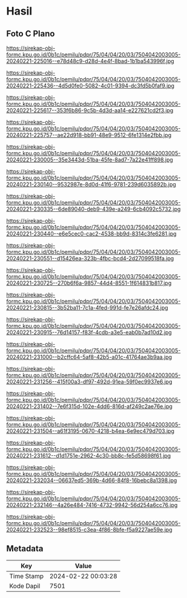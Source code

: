 # Hasil

## Foto C Plano

https://sirekap-obj-formc.kpu.go.id/0b1c/pemilu/pdpr/75/04/04/20/03/7504042003005-20240221-225016--e78d48c9-d28d-4e4f-8bad-1b1ba543996f.jpg

https://sirekap-obj-formc.kpu.go.id/0b1c/pemilu/pdpr/75/04/04/20/03/7504042003005-20240221-225436--4d5d0fe0-5082-4c01-9394-dc3fd5b0faf9.jpg

https://sirekap-obj-formc.kpu.go.id/0b1c/pemilu/pdpr/75/04/04/20/03/7504042003005-20240221-225617--353f6b86-9c5b-4d3d-aa14-e227621cd2f3.jpg

https://sirekap-obj-formc.kpu.go.id/0b1c/pemilu/pdpr/75/04/04/20/03/7504042003005-20240221-225757--ae22d918-bb91-48e9-9512-6fe1314e2fbb.jpg

https://sirekap-obj-formc.kpu.go.id/0b1c/pemilu/pdpr/75/04/04/20/03/7504042003005-20240221-230005--35e3443d-51ba-45fe-8ad7-7a22e41ff898.jpg

https://sirekap-obj-formc.kpu.go.id/0b1c/pemilu/pdpr/75/04/04/20/03/7504042003005-20240221-230140--9532987e-8d0d-41f6-9781-239d6035892b.jpg

https://sirekap-obj-formc.kpu.go.id/0b1c/pemilu/pdpr/75/04/04/20/03/7504042003005-20240221-230335--6de89040-deb9-439e-a249-6cb4092c5732.jpg

https://sirekap-obj-formc.kpu.go.id/0b1c/pemilu/pdpr/75/04/04/20/03/7504042003005-20240221-230440--e6e5cec0-cac2-4538-bb9d-8314c3fe6281.jpg

https://sirekap-obj-formc.kpu.go.id/0b1c/pemilu/pdpr/75/04/04/20/03/7504042003005-20240221-230551--d15426ea-323b-4fbc-bcd4-2d27099518fa.jpg

https://sirekap-obj-formc.kpu.go.id/0b1c/pemilu/pdpr/75/04/04/20/03/7504042003005-20240221-230725--270b6f6a-9857-44d4-8551-1f614831b817.jpg

https://sirekap-obj-formc.kpu.go.id/0b1c/pemilu/pdpr/75/04/04/20/03/7504042003005-20240221-230815--3b52ba11-7c1a-4fed-991d-fe7e26afdc24.jpg

https://sirekap-obj-formc.kpu.go.id/0b1c/pemilu/pdpr/75/04/04/20/03/7504042003005-20240221-230915--76d14157-f83f-4cdb-a3e5-eab0b7ad10d2.jpg

https://sirekap-obj-formc.kpu.go.id/0b1c/pemilu/pdpr/75/04/04/20/03/7504042003005-20240221-231000--b2cffc64-5af8-42b5-a01c-41764ae3b9aa.jpg

https://sirekap-obj-formc.kpu.go.id/0b1c/pemilu/pdpr/75/04/04/20/03/7504042003005-20240221-231256--415f00a3-df97-492d-91ea-59f0ec9937e6.jpg

https://sirekap-obj-formc.kpu.go.id/0b1c/pemilu/pdpr/75/04/04/20/03/7504042003005-20240221-231402--7e6f315d-102e-4dd6-816d-af249c2ae76e.jpg

https://sirekap-obj-formc.kpu.go.id/0b1c/pemilu/pdpr/75/04/04/20/03/7504042003005-20240221-231504--a61f3195-0670-4218-b4ea-6e9ec479d703.jpg

https://sirekap-obj-formc.kpu.go.id/0b1c/pemilu/pdpr/75/04/04/20/03/7504042003005-20240221-231612--d1d1751e-2962-4c30-bb8c-fe5d58698f61.jpg

https://sirekap-obj-formc.kpu.go.id/0b1c/pemilu/pdpr/75/04/04/20/03/7504042003005-20240221-232034--06637ed5-369b-4d66-84f8-16bebc8a1398.jpg

https://sirekap-obj-formc.kpu.go.id/0b1c/pemilu/pdpr/75/04/04/20/03/7504042003005-20240221-232146--4a26e484-7416-4732-9942-56d254a6cc76.jpg

https://sirekap-obj-formc.kpu.go.id/0b1c/pemilu/pdpr/75/04/04/20/03/7504042003005-20240221-232523--98ef8515-c3ea-4f86-8bfe-f5a9227ae59e.jpg


## Metadata

| Key        | Value               |
| ---------- | ------------------- |
| Time Stamp | 2024-02-22 00:03:28 |
| Kode Dapil | 7501                |



